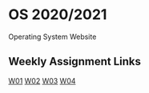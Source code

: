 # OS 2020/2021

Operating System Website

## Weekly Assignment Links

[W01](https://mkadit.github.io/os211/W01)
[W02](https://mkadit.github.io/os211/W02)
[W03](https://mkadit.github.io/os211/W03)
[W04](https://mkadit.github.io/os211/W04)

